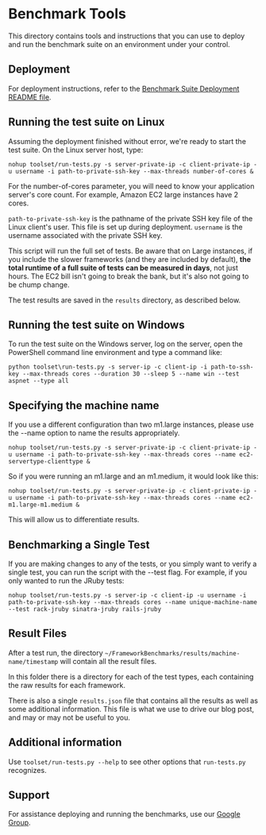 # Benchmark Tools

This directory contains tools and instructions that you can use to deploy and run the benchmark suite on an environment under your control.

## Deployment

For deployment instructions, refer to the [Benchmark Suite Deployment README file](deployment/README.md).

## Running the test suite on Linux

Assuming the deployment finished without error, we're ready to start the test suite. On the Linux server host, type:

	nohup toolset/run-tests.py -s server-private-ip -c client-private-ip -u username -i path-to-private-ssh-key --max-threads number-of-cores &

For the number-of-cores parameter, you will need to know your application server's core count. For example, Amazon EC2 large instances have 2 cores.

`path-to-private-ssh-key` is the pathname of the private SSH key file of the Linux client's user. This file is set up during deployment.  `username` is the username associated with the private SSH key.

This script will run the full set of tests. Be aware that on Large instances, if you include the slower frameworks (and they are included by default), **the total runtime of a full suite of tests can be measured in days**, not just hours. The EC2 bill isn't going to break the bank, but it's also not going to be chump change.

The test results are saved in the `results` directory, as described below.

## Running the test suite on Windows

To run the test suite on the Windows server, log on the server, open the PowerShell command line environment and type a command like:

    python toolset\run-tests.py -s server-ip -c client-ip -i path-to-ssh-key --max-threads cores --duration 30 --sleep 5 --name win --test aspnet --type all
    
## Specifying the machine name

If you use a different configuration than two m1.large instances, please use the --name option to name the results appropriately.

	nohup toolset/run-tests.py -s server-private-ip -c client-private-ip -u username -i path-to-private-ssh-key --max-threads cores --name ec2-servertype-clienttype &

So if you were running an m1.large and an m1.medium, it would look like this:

	nohup toolset/run-tests.py -s server-private-ip -c client-private-ip -u username -i path-to-private-ssh-key --max-threads cores --name ec2-m1.large-m1.medium &

This will allow us to differentiate results.

## Benchmarking a Single Test

If you are making changes to any of the tests, or you simply want to verify a single test, you can run the script with the --test flag. For example, if you only wanted to run the JRuby tests:

	nohup toolset/run-tests.py -s server-ip -c client-ip -u username -i path-to-private-ssh-key --max-threads cores --name unique-machine-name --test rack-jruby sinatra-jruby rails-jruby

## Result Files

After a test run, the directory `~/FrameworkBenchmarks/results/machine-name/timestamp` will contain all the result files.

In this folder there is a directory for each of the test types, each containing the raw results for each framework.

There is also a single `results.json` file that contains all the results as well as some additional information. This file is what we use to drive our blog post, and may or may not be useful to you.

## Additional information

Use `toolset/run-tests.py --help` to see other options that `run-tests.py` recognizes.

## Support

For assistance deploying and running the benchmarks, use our [Google Group](https://groups.google.com/forum/?fromgroups=#!forum/framework-benchmarks).
